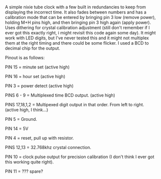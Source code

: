 A simple nixie tube clock with a few built in redundancies to keep from displaying the incorrect time. It also fades between numbers and has a calibration mode
that can be entered by bringing pin 3 low (remove power), holding M+H pins high, and then bringing pin 3 high again (apply power). Uses dithering for
crystal calibration adjustment (still don't remember if I ever got this exactly right, i might revisit this code again some day). It might work with LED digits,
but I've never tested this and it might not multiplex them at the right timing and there could be some flicker. I used a BCD to decimal chip for the output.

Pinout is as follows:

PIN 15 = minute set (active high)

PIN 16 = hour set (active high)

PIN 3 = power detect (active high)

PINS 6 - 9 = Multiplexed time BCD output.  (active high)

PINS 17,18,1,2 = Multipexed digit output in that order. From left to right.  (active high, I think...)

PIN 5 = Ground.

PIN 14 = 5V

PIN 4 = reset, pull up with resistor.

PINS 12,13 = 32.768khz crystal connection.

PIN 10 = clock pulse output for precision calibration (I don't think I ever got this working quite right).

PIN 11 = ??? spare?
